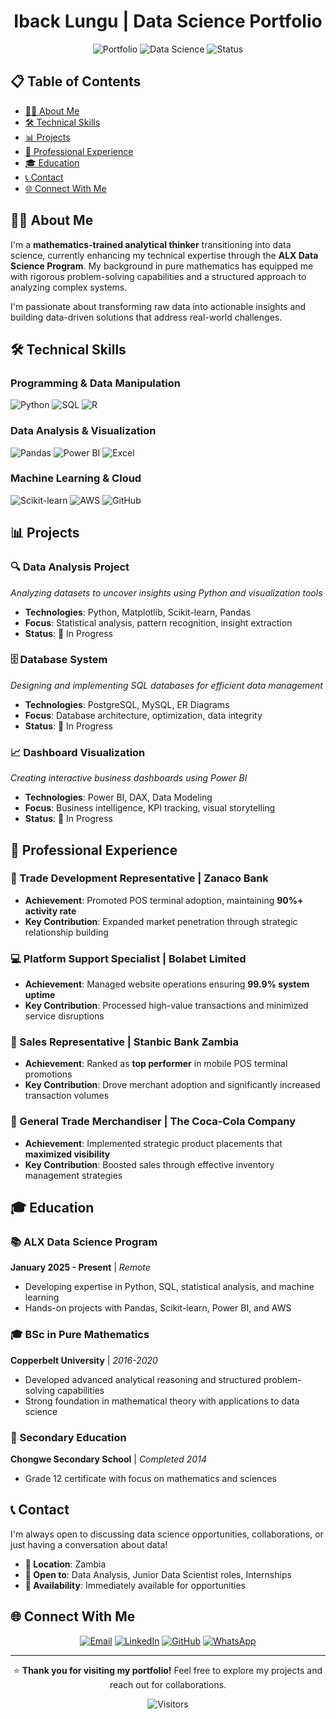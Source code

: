 # <div align="center">Iback Lungu | Data Science Portfolio</div>

<div align="center">
  
![Portfolio](https://img.shields.io/badge/Portfolio-Live-success)
![Data Science](https://img.shields.io/badge/Data%20Science-Aspiring-blue)
![Status](https://img.shields.io/badge/Status-Open%20to%20Opportunities-brightgreen)

</div>

## 📋 Table of Contents
- [👨‍💻 About Me](#-about-me)
- [🛠 Technical Skills](#-technical-skills)
- [📊 Projects](#-projects)
- [💼 Professional Experience](#-professional-experience)
- [🎓 Education](#-education)
- [📞 Contact](#-contact)
- [🌐 Connect With Me](#-connect-with-me)

## 👨‍💻 About Me

I'm a **mathematics-trained analytical thinker** transitioning into data science, currently enhancing my technical expertise through the **ALX Data Science Program**. My background in pure mathematics has equipped me with rigorous problem-solving capabilities and a structured approach to analyzing complex systems.

I'm passionate about transforming raw data into actionable insights and building data-driven solutions that address real-world challenges.

## 🛠 Technical Skills

### **Programming & Data Manipulation**
![Python](https://img.shields.io/badge/Python-3776AB?style=for-the-badge&logo=python&logoColor=white)
![SQL](https://img.shields.io/badge/SQL-4479A1?style=for-the-badge&logo=postgresql&logoColor=white)
![R](https://img.shields.io/badge/R-276DC3?style=for-the-badge&logo=r&logoColor=white)

### **Data Analysis & Visualization**
![Pandas](https://img.shields.io/badge/Pandas-150458?style=for-the-badge&logo=pandas&logoColor=white)
![Power BI](https://img.shields.io/badge/Power_BI-F2C811?style=for-the-badge&logo=powerbi&logoColor=black)
![Excel](https://img.shields.io/badge/Excel-217346?style=for-the-badge&logo=microsoftexcel&logoColor=white)

### **Machine Learning & Cloud**
![Scikit-learn](https://img.shields.io/badge/Scikit_learn-F7931E?style=for-the-badge&logo=scikitlearn&logoColor=white)
![AWS](https://img.shields.io/badge/AWS-232F3E?style=for-the-badge&logo=amazonaws&logoColor=white)
![GitHub](https://img.shields.io/badge/GitHub-181717?style=for-the-badge&logo=github&logoColor=white)

## 📊 Projects

### 🔍 Data Analysis Project
*Analyzing datasets to uncover insights using Python and visualization tools*
- **Technologies**: Python, Matplotlib, Scikit-learn, Pandas
- **Focus**: Statistical analysis, pattern recognition, insight extraction
- **Status**: 🚧 In Progress

### 🗄️ Database System
*Designing and implementing SQL databases for efficient data management*
- **Technologies**: PostgreSQL, MySQL, ER Diagrams
- **Focus**: Database architecture, optimization, data integrity
- **Status**: 🚧 In Progress

### 📈 Dashboard Visualization
*Creating interactive business dashboards using Power BI*
- **Technologies**: Power BI, DAX, Data Modeling
- **Focus**: Business intelligence, KPI tracking, visual storytelling
- **Status**: 🚧 In Progress

## 💼 Professional Experience

### 🏦 Trade Development Representative | Zanaco Bank
- **Achievement**: Promoted POS terminal adoption, maintaining **90%+ activity rate**
- **Key Contribution**: Expanded market penetration through strategic relationship building

### 💻 Platform Support Specialist | Bolabet Limited
- **Achievement**: Managed website operations ensuring **99.9% system uptime**
- **Key Contribution**: Processed high-value transactions and minimized service disruptions

### 📱 Sales Representative | Stanbic Bank Zambia
- **Achievement**: Ranked as **top performer** in mobile POS terminal promotions
- **Key Contribution**: Drove merchant adoption and significantly increased transaction volumes

### 🥤 General Trade Merchandiser | The Coca-Cola Company
- **Achievement**: Implemented strategic product placements that **maximized visibility**
- **Key Contribution**: Boosted sales through effective inventory management strategies

## 🎓 Education

### 📚 ALX Data Science Program
**January 2025 - Present** | *Remote*
- Developing expertise in Python, SQL, statistical analysis, and machine learning
- Hands-on projects with Pandas, Scikit-learn, Power BI, and AWS

### 🎓 BSc in Pure Mathematics
**Copperbelt University** | *2016-2020*
- Developed advanced analytical reasoning and structured problem-solving capabilities
- Strong foundation in mathematical theory with applications to data science

### 🏫 Secondary Education
**Chongwe Secondary School** | *Completed 2014*
- Grade 12 certificate with focus on mathematics and sciences

## 📞 Contact

I'm always open to discussing data science opportunities, collaborations, or just having a conversation about data!

- **📍 Location**: Zambia
- **💼 Open to**: Data Analysis, Junior Data Scientist roles, Internships
- **🎯 Availability**: Immediately available for opportunities

## 🌐 Connect With Me

<div align="center">

[![Email](https://img.shields.io/badge/Email-ibacklungu888@gmail.com-D14836?style=for-the-badge&logo=gmail&logoColor=white)](mailto:ibacklungu888@gmail.com)
[![LinkedIn](https://img.shields.io/badge/LinkedIn-Iback_Lungu-0077B5?style=for-the-badge&logo=linkedin&logoColor=white)](https://linkedin.com/in/iback-lungu-3217451b4)
[![GitHub](https://img.shields.io/badge/GitHub-ibacklungu-181717?style=for-the-badge&logo=github&logoColor=white)](https://github.com/ibacklungu)
[![WhatsApp](https://img.shields.io/badge/WhatsApp-+260975135029-25D366?style=for-the-badge&logo=whatsapp&logoColor=white)](https://wa.me/260975135029)

</div>

---

<div align="center">
  
⭐ **Thank you for visiting my portfolio!** Feel free to explore my projects and reach out for collaborations.

![Visitors](https://komarev.com/ghpvc/?username=ibacklungu&color=blueviolet)

</div>
